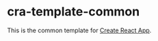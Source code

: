 # cra-template-common

This is the common template for [Create React App](https://github.com/facebook/create-react-app).
